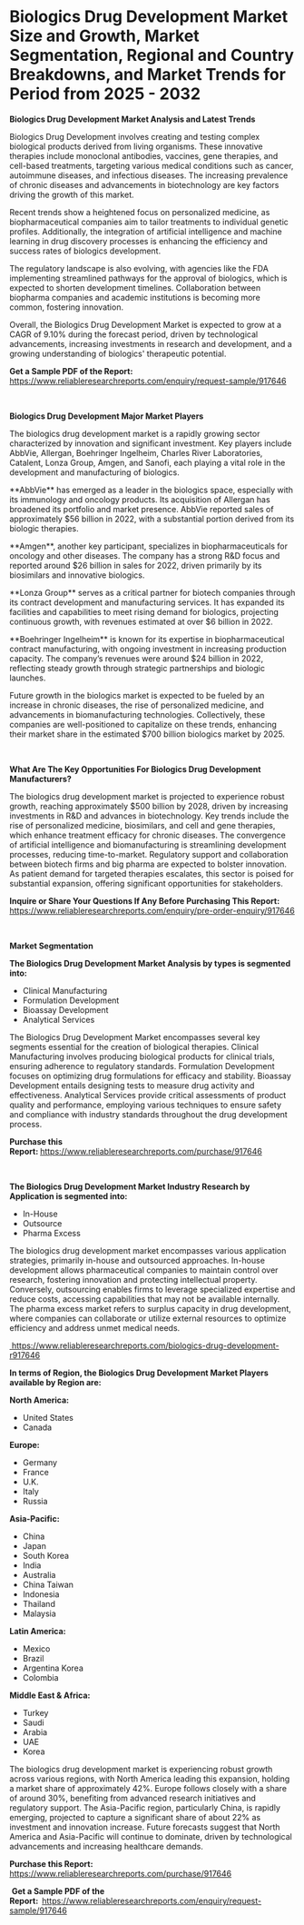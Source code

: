 <p><h1>Biologics Drug Development Market Size and Growth, Market Segmentation, Regional and Country Breakdowns, and Market Trends for Period from 2025 -  2032</h1></p><p><strong>Biologics Drug Development Market Analysis and Latest Trends</strong></p>
<p><p>Biologics Drug Development involves creating and testing complex biological products derived from living organisms. These innovative therapies include monoclonal antibodies, vaccines, gene therapies, and cell-based treatments, targeting various medical conditions such as cancer, autoimmune diseases, and infectious diseases. The increasing prevalence of chronic diseases and advancements in biotechnology are key factors driving the growth of this market.</p><p>Recent trends show a heightened focus on personalized medicine, as biopharmaceutical companies aim to tailor treatments to individual genetic profiles. Additionally, the integration of artificial intelligence and machine learning in drug discovery processes is enhancing the efficiency and success rates of biologics development. </p><p>The regulatory landscape is also evolving, with agencies like the FDA implementing streamlined pathways for the approval of biologics, which is expected to shorten development timelines. Collaboration between biopharma companies and academic institutions is becoming more common, fostering innovation. </p><p>Overall, the Biologics Drug Development Market is expected to grow at a CAGR of 9.10% during the forecast period, driven by technological advancements, increasing investments in research and development, and a growing understanding of biologics' therapeutic potential.</p></p>
<p><strong>Get a Sample PDF of the Report:&nbsp;</strong> <a href="https://www.reliableresearchreports.com/enquiry/request-sample/917646?utm_campaign=3029&utm_medium=2&utm_source=Github&utm_content=ia&utm_term=16042025&utm_id=biologics-drug-development">https://www.reliableresearchreports.com/enquiry/request-sample/917646</a></p>
<p>&nbsp;</p>
<p><strong>Biologics Drug Development Major Market Players</strong></p>
<p><p>The biologics drug development market is a rapidly growing sector characterized by innovation and significant investment. Key players include AbbVie, Allergan, Boehringer Ingelheim, Charles River Laboratories, Catalent, Lonza Group, Amgen, and Sanofi, each playing a vital role in the development and manufacturing of biologics.</p><p>**AbbVie** has emerged as a leader in the biologics space, especially with its immunology and oncology products. Its acquisition of Allergan has broadened its portfolio and market presence. AbbVie reported sales of approximately $56 billion in 2022, with a substantial portion derived from its biologic therapies.</p><p>**Amgen**, another key participant, specializes in biopharmaceuticals for oncology and other diseases. The company has a strong R&D focus and reported around $26 billion in sales for 2022, driven primarily by its biosimilars and innovative biologics.</p><p>**Lonza Group** serves as a critical partner for biotech companies through its contract development and manufacturing services. It has expanded its facilities and capabilities to meet rising demand for biologics, projecting continuous growth, with revenues estimated at over $6 billion in 2022.</p><p>**Boehringer Ingelheim** is known for its expertise in biopharmaceutical contract manufacturing, with ongoing investment in increasing production capacity. The company’s revenues were around $24 billion in 2022, reflecting steady growth through strategic partnerships and biologic launches.</p><p>Future growth in the biologics market is expected to be fueled by an increase in chronic diseases, the rise of personalized medicine, and advancements in biomanufacturing technologies. Collectively, these companies are well-positioned to capitalize on these trends, enhancing their market share in the estimated $700 billion biologics market by 2025.</p></p>
<p>&nbsp;</p>
<p><strong>What Are The Key Opportunities For Biologics Drug Development Manufacturers?</strong></p>
<p><p>The biologics drug development market is projected to experience robust growth, reaching approximately $500 billion by 2028, driven by increasing investments in R&D and advances in biotechnology. Key trends include the rise of personalized medicine, biosimilars, and cell and gene therapies, which enhance treatment efficacy for chronic diseases. The convergence of artificial intelligence and biomanufacturing is streamlining development processes, reducing time-to-market. Regulatory support and collaboration between biotech firms and big pharma are expected to bolster innovation. As patient demand for targeted therapies escalates, this sector is poised for substantial expansion, offering significant opportunities for stakeholders.</p></p>
<p><strong>Inquire or Share Your Questions If Any Before Purchasing This Report:</strong> <a href="https://www.reliableresearchreports.com/enquiry/pre-order-enquiry/917646?utm_campaign=3029&utm_medium=2&utm_source=Github&utm_content=ia&utm_term=16042025&utm_id=biologics-drug-development">https://www.reliableresearchreports.com/enquiry/pre-order-enquiry/917646</a></p>
<p>&nbsp;</p>
<p><strong>Market Segmentation</strong></p>
<p><strong>The Biologics Drug Development Market Analysis by types is segmented into:</strong></p>
<p><ul><li>Clinical Manufacturing</li><li>Formulation Development</li><li>Bioassay Development</li><li>Analytical Services</li></ul></p>
<p><p>The Biologics Drug Development Market encompasses several key segments essential for the creation of biological therapies. Clinical Manufacturing involves producing biological products for clinical trials, ensuring adherence to regulatory standards. Formulation Development focuses on optimizing drug formulations for efficacy and stability. Bioassay Development entails designing tests to measure drug activity and effectiveness. Analytical Services provide critical assessments of product quality and performance, employing various techniques to ensure safety and compliance with industry standards throughout the drug development process.</p></p>
<p><strong>Purchase this Report:&nbsp;</strong><a href="https://www.reliableresearchreports.com/purchase/917646?utm_campaign=3029&utm_medium=2&utm_source=Github&utm_content=ia&utm_term=16042025&utm_id=biologics-drug-development">https://www.reliableresearchreports.com/purchase/917646</a></p>
<p>&nbsp;</p>
<p><strong>The Biologics Drug Development Market Industry Research by Application is segmented into:</strong></p>
<p><ul><li>In-House</li><li>Outsource</li><li>Pharma Excess</li></ul></p>
<p><p>The biologics drug development market encompasses various application strategies, primarily in-house and outsourced approaches. In-house development allows pharmaceutical companies to maintain control over research, fostering innovation and protecting intellectual property. Conversely, outsourcing enables firms to leverage specialized expertise and reduce costs, accessing capabilities that may not be available internally. The pharma excess market refers to surplus capacity in drug development, where companies can collaborate or utilize external resources to optimize efficiency and address unmet medical needs.</p></p>
<p><a href="https://www.reliableresearchreports.com/biologics-drug-development-r917646?utm_campaign=3029&utm_medium=2&utm_source=Github&utm_content=ia&utm_term=16042025&utm_id=biologics-drug-development">&nbsp;https://www.reliableresearchreports.com/biologics-drug-development-r917646</a></p>
<p><strong>In terms of Region, the Biologics Drug Development Market Players available by Region are:</strong></p>
<p>
    <p> <strong> North America: </strong>
        <ul>
            <li>United States</li>
            <li>Canada</li>
        </ul>
        </p> 
    <p> <strong> Europe: </strong>
        <ul>
            <li>Germany</li>
            <li>France</li>
            <li>U.K.</li>
            <li>Italy</li>
            <li>Russia</li>
        </ul>
        </p> 
    <p> <strong> Asia-Pacific: </strong>
        <ul>
            <li>China</li>
            <li>Japan</li>
            <li>South Korea</li>
            <li>India</li>
            <li>Australia</li>
            <li>China Taiwan</li>
            <li>Indonesia</li>
            <li>Thailand</li>
            <li>Malaysia</li>
        </ul>
        </p> 
    <p> <strong> Latin America: </strong>
        <ul>
            <li>Mexico</li>
            <li>Brazil</li>
            <li>Argentina Korea</li>
            <li>Colombia</li>
        </ul>
        </p> 
    <p> <strong> Middle East & Africa: </strong>
        <ul>
            <li>Turkey</li>
            <li>Saudi</li>
            <li>Arabia</li>
            <li>UAE</li>
            <li>Korea</li>
        </ul>
    </p>
    </p>
<p><p>The biologics drug development market is experiencing robust growth across various regions, with North America leading this expansion, holding a market share of approximately 42%. Europe follows closely with a share of around 30%, benefiting from advanced research initiatives and regulatory support. The Asia-Pacific region, particularly China, is rapidly emerging, projected to capture a significant share of about 22% as investment and innovation increase. Future forecasts suggest that North America and Asia-Pacific will continue to dominate, driven by technological advancements and increasing healthcare demands.</p></p>
<p><strong>Purchase this Report: </strong><a href="https://www.reliableresearchreports.com/purchase/917646?utm_campaign=3029&utm_medium=2&utm_source=Github&utm_content=ia&utm_term=16042025&utm_id=biologics-drug-development">https://www.reliableresearchreports.com/purchase/917646</a></p>
<p>&nbsp;<strong>Get a Sample PDF of the Report:&nbsp;&nbsp;</strong><a href="https://www.reliableresearchreports.com/enquiry/request-sample/917646?utm_campaign=3029&utm_medium=2&utm_source=Github&utm_content=ia&utm_term=16042025&utm_id=biologics-drug-development">https://www.reliableresearchreports.com/enquiry/request-sample/917646</a></p>
<p><strong></strong></p>
<p><p></p><p></p><p></p></p>
